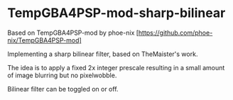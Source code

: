 # TempGBA4PSP-mod-sharp-bilinear

Based on TempGBA4PSP-mod by phoe-nix [https://github.com/phoe-nix/TempGBA4PSP-mod]

Implementing a sharp bilinear filter, based on TheMaister's work.

The idea is to apply a fixed 2x integer prescale resulting in a small amount of image blurring but no pixelwobble.

Bilinear filter can be toggled on or off.
